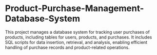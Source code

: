 # Product-Purchase-Management-Database-System
 This project manages a database system for tracking user purchases of products, including tables for users, products, and purchases. It includes SQL scripts for data insertion, retrieval, and analysis, enabling efficient handling of purchase records and product-related operations.
